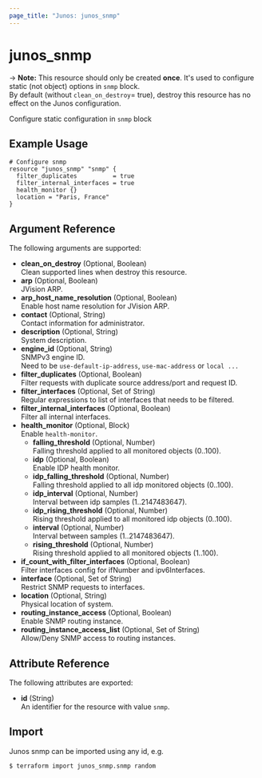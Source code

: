 ```yaml
---
page_title: "Junos: junos_snmp"
---
```


# junos_snmp

-> **Note:** This resource should only be created **once**.
It's used to configure static (not object) options in `snmp` block.  
By default (without `clean_on_destroy`= true), destroy this resource has no effect on the Junos configuration.

Configure static configuration in `snmp` block

## Example Usage

```hcl
# Configure snmp
resource "junos_snmp" "snmp" {
  filter_duplicates          = true
  filter_internal_interfaces = true
  health_monitor {}
  location = "Paris, France"
}
```

## Argument Reference

The following arguments are supported:

- **clean_on_destroy** (Optional, Boolean)  
  Clean supported lines when destroy this resource.
- **arp** (Optional, Boolean)  
  JVision ARP.
- **arp_host_name_resolution** (Optional, Boolean)  
  Enable host name resolution for JVision ARP.
- **contact** (Optional, String)  
  Contact information for administrator.
- **description** (Optional, String)  
  System description.
- **engine_id** (Optional, String)  
  SNMPv3 engine ID.  
  Need to be `use-default-ip-address`, `use-mac-address` or `local ...`
- **filter_duplicates** (Optional, Boolean)  
  Filter requests with duplicate source address/port and request ID.
- **filter_interfaces** (Optional, Set of String)  
  Regular expressions to list of interfaces that needs to be filtered.
- **filter_internal_interfaces** (Optional, Boolean)  
  Filter all internal interfaces.
- **health_monitor** (Optional, Block)  
  Enable `health-monitor`.
  - **falling_threshold** (Optional, Number)  
    Falling threshold applied to all monitored objects (0..100).
  - **idp** (Optional, Boolean)  
    Enable IDP health monitor.
  - **idp_falling_threshold** (Optional, Number)  
    Falling threshold applied to all idp monitored objects (0..100).
  - **idp_interval** (Optional, Number)  
    Interval between idp samples (1..2147483647).
  - **idp_rising_threshold** (Optional, Number)  
    Rising threshold applied to all monitored idp objects (0..100).
  - **interval** (Optional, Number)  
    Interval between samples (1..2147483647).
  - **rising_threshold** (Optional, Number)  
    Rising threshold applied to all monitored objects (1..100).
- **if_count_with_filter_interfaces** (Optional, Boolean)  
  Filter interfaces config for ifNumber and ipv6Interfaces.
- **interface** (Optional, Set of String)  
  Restrict SNMP requests to interfaces.
- **location** (Optional, String)  
  Physical location of system.
- **routing_instance_access** (Optional, Boolean)  
  Enable SNMP routing instance.
- **routing_instance_access_list** (Optional, Set of String)  
  Allow/Deny SNMP access to routing instances.

## Attribute Reference

The following attributes are exported:

- **id** (String)  
  An identifier for the resource with value `snmp`.

## Import

Junos snmp can be imported using any id, e.g.

```shell
$ terraform import junos_snmp.snmp random
```
